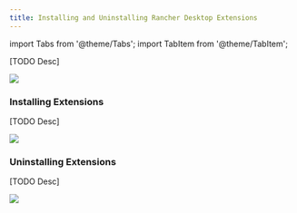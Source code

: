 ```yaml
---
title: Installing and Uninstalling Rancher Desktop Extensions
---
```


import Tabs from '@theme/Tabs';
import TabItem from '@theme/TabItem';

[TODO Desc]

![](https://suse-rancher-media.s3.us-east-1.amazonaws.com/desktop/1.9-tech-preview/how-to/macOS_ExtensionsCatalog.png)

### Installing Extensions

[TODO Desc]

![](https://suse-rancher-media.s3.us-east-1.amazonaws.com/desktop/1.9-tech-preview/how-to/macOS_ExtensionsDetails.png)

### Uninstalling Extensions

[TODO Desc]

![](https://suse-rancher-media.s3.us-east-1.amazonaws.com/desktop/1.9-tech-preview/how-to/macOS_ExtensionsInstalled.png)